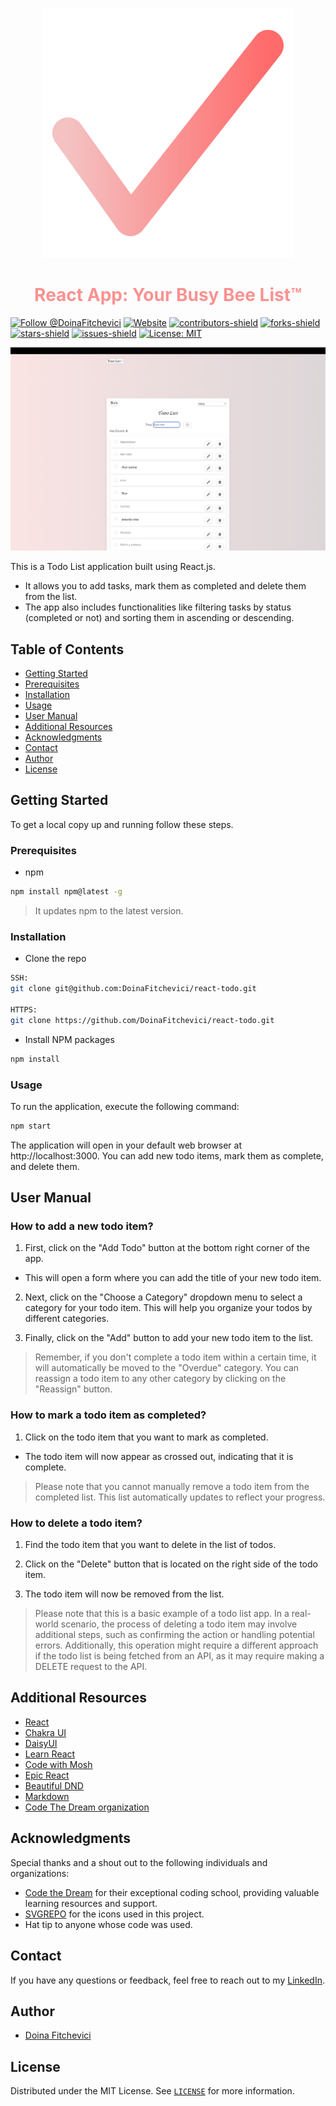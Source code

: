 <p align="center">
  <a href="https://react-todo-wine-one.vercel.app">
    <img alt="Todo List" src="./public/pink.svg" />
  </a>
</p>
<h1 align="center" style="color: #fa9291;">
  React App: Your Busy Bee List™
</h1>

[![Follow @DoinaFitchevici](https://img.shields.io/github/followers/DoinaFitchevici?label=Follow%20@DoinaFitchevici&style=social)](https://github.com/DoinaFitchevici?screen_name=DoinaFitchevici)
[![Website](https://img.shields.io/badge/-website-CDA4DE)](https://react-todo-wine-one.vercel.app)
[![contributors-shield](https://img.shields.io/github/contributors/DoinaFitchevici/react-todo.svg)](https://github.com/DoinaFitchevici/react-todo/graphs/contributors)
[![forks-shield](https://img.shields.io/github/forks/DoinaFitchevici/react-todo.svg)](https://github.com/DoinaFitchevici/react-todo/network/members)
[![stars-shield](https://img.shields.io/github/stars/DoinaFitchevici/react-todo.svg?color=lightblue)](https://github.com/DoinaFitchevici/react-todo/stargazers)
[![issues-shield](https://img.shields.io/github/issues/DoinaFitchevici/react-todo.svg?color=orange)](https://github.com/DoinaFitchevici/react-todo/issues)
[![License: MIT](https://img.shields.io/badge/license-MIT-purple.svg)](./LICENSE)

![Todo list snapshot](./public/screenshot.png)

This is a Todo List application built using React.js.

- It allows you to add tasks, mark them as completed
  and delete them from the list.
- The app also includes functionalities like filtering tasks by status (completed or not) and sorting them in ascending or descending.

## Table of Contents

- [Getting Started](#getting-started)
- [Prerequisites](#prerequisites)
- [Installation](#installation)
- [Usage](#usage)
- [User Manual](#user-manual)
- [Additional Resources](#additional-resources)
- [Acknowledgments](#Acknowledgments)
- [Contact](#contact)
- [Author](#author)
- [License](#license)

## Getting Started

To get a local copy up and running follow these steps.

### Prerequisites

- npm

```sh
npm install npm@latest -g
```

> It updates npm to the latest version.

### Installation

- Clone the repo

```sh
SSH:
git clone git@github.com:DoinaFitchevici/react-todo.git

HTTPS:
git clone https://github.com/DoinaFitchevici/react-todo.git
```

- Install NPM packages

```sh
npm install
```

### Usage

To run the application, execute the following command:

```sh
npm start
```

The application will open in your default web browser at http://localhost:3000. You can add new todo items, mark them as complete, and delete them.

## User Manual

### How to add a new todo item?

1. First, click on the "Add Todo" button at the bottom right corner of the app.

- This will open a form where you can add the title of your new todo item.

2. Next, click on the "Choose a Category" dropdown menu to select a category for your todo item. This will help you organize your todos by different categories.

3. Finally, click on the "Add" button to add your new todo item to the list.

> Remember, if you don't complete a todo item within a certain time, it will automatically be moved to the "Overdue" category. You can reassign a todo item to any other category by clicking on the "Reassign" button.

### How to mark a todo item as completed?

1. Click on the todo item that you want to mark as completed.

- The todo item will now appear as crossed out, indicating that it is complete.

> Please note that you cannot manually remove a todo item from the completed list. This list automatically updates to reflect your progress.

### How to delete a todo item?

1. Find the todo item that you want to delete in the list of todos.

2. Click on the "Delete" button that is located on the right side of the todo item.

3. The todo item will now be removed from the list.

> Please note that this is a basic example of a todo list app. In a real-world scenario, the process of deleting a todo item may involve additional steps, such as confirming the action or handling potential errors. Additionally, this operation might require a different approach if the todo list is being fetched from an API, as it may require making a DELETE request to the API.

## Additional Resources

- [React](https://react.dev/)
- [Chakra UI](https://chakra-ui.com/)
- [DaisyUI](https://daisyui.com/)
- [Learn React](https://scrimba.com/learn/learnreact)
- [Code with Mosh](https://codewithmosh.com/)
- [Epic React](https://epicreact.dev/modules/react-hooks/react-hooks-welcome)
- [Beautiful DND](https://github.com/atlassian/react-beautiful-dnd)
- [Markdown](https://www.markdownguide.org/)
- [Code The Dream organization](https://codethedream.org/)

## Acknowledgments

Special thanks and a shout out to the following individuals and organizations:

- [Code the Dream](https://www.codethedream.org/) for their exceptional coding school, providing valuable learning resources and support.
- [SVGREPO](https://www.svgrepo.com) for the icons used in this project.
- Hat tip to anyone whose code was used.

## Contact

If you have any questions or feedback, feel free to reach out to my [LinkedIn](https://www.linkedin.com/in/doina-fitchevici/).

## Author

- [Doina Fitchevici](https://github.com/DoinaFitchevici)

## License

Distributed under the MIT License. See [`LICENSE`](./LICENSE) for more information.
